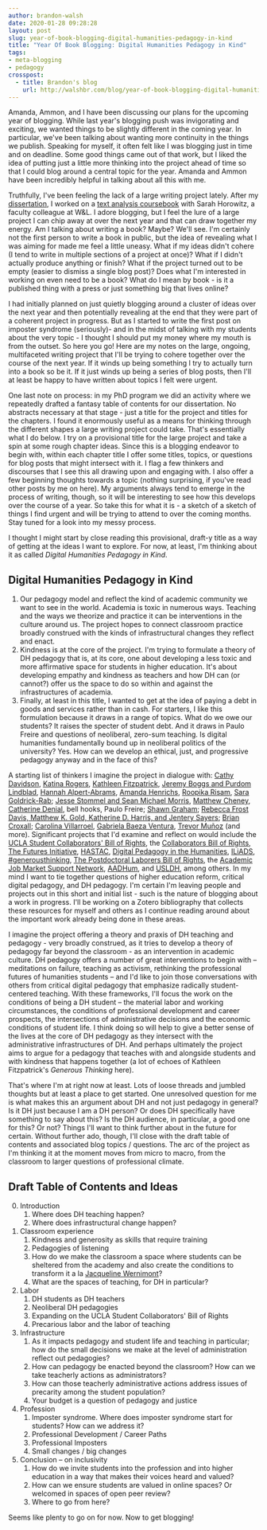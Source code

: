```yaml
---
author: brandon-walsh
date: 2020-01-28 09:28:28
layout: post
slug: year-of-book-blogging-digital-humanities-pedagogy-in-kind
title: "Year Of Book Blogging: Digital Humanities Pedagogy in Kind"
tags:
- meta-blogging
- pedagogy
crosspost:
  - title: Brandon's blog
    url: http://walshbr.com/blog/year-of-book-blogging-digital-humanities-pedagogy-in-kind
---
```

Amanda, Ammon, and I have been discussing our plans for the upcoming year of blogging. While last year's blogging push was invigorating and exciting, we wanted things to be slightly different in the coming year. In particular, we've been talking about wanting more continuity in the things we publish. Speaking for myself, it often felt like I was blogging just in time and on deadline. Some good things came out of that work, but I liked the idea of putting just a little more thinking into the project ahead of time so that I could blog around a central topic for the year. Amanda and Ammon have been incredibly helpful in talking about all this with me. 

Truthfully, I've been feeling the lack of a large writing project lately. After my [dissertation](http://doi.org/10.18130/V3R27G), I worked on a [text analysis coursebook](http://walshbr.com/textanalysiscoursebook) with Sarah Horowitz, a faculty colleague at W&L. I adore blogging, but I feel the lure of a large project I can chip away at over the next year and that can draw together my energy. Am I talking about writing a book? Maybe? We'll see. I'm certainly not the first person to write a book in public, but the idea of revealing what I was aiming for made me feel a little uneasy. What if my ideas didn't cohere (I tend to write in multiple sections of a project at once)? What if I didn't actually produce anything or finish? What if the project turned out to be empty (easier to dismiss a single blog post)? Does what I'm interested in working on even need to be a book? What do I mean by book - is it a published thing with a press or just something big that lives online?

I had initially planned on just quietly blogging around a cluster of ideas over the next year and then potentially revealing at the end that they were part of a coherent project in progress. But as I started to write the first post on imposter syndrome (seriously)- and in the midst of talking with my students about the very topic - I thought I should put my money where my mouth is from the outset. So here you go! Here are my notes on the large, ongoing, multifaceted writing project that I'll be trying to cohere together over the course of the next year. If it winds up being something I try to actually turn into a book so be it. If it just winds up being a series of blog posts, then I'll at least be happy to have written about topics I felt were urgent. 

One last note on process: in my PhD program we did an activity where we repeatedly drafted a fantasy table of contents for our dissertation. No abstracts necessary at that stage - just a title for the project and titles for the chapters. I found it enormously useful as a means for thinking through the different shapes a large writing project could take. That's essentially what I do below. I try on a provisional title for the large project and take a spin at some rough chapter ideas. Since this is a blogging endeavor to begin with, within each chapter title I offer some titles, topics, or questions for blog posts that might intersect with it. I flag a few thinkers and discourses that I see this all drawing upon and engaging with. I also offer a few beginning thoughts towards a topic (nothing surprising, if you've read other posts by me on here). My arguments always tend to emerge in the process of writing, though, so it will be interesting to see how this develops over the course of a year. So take this for what it is - a sketch of a sketch of things I find urgent and will be trying to attend to over the coming months. Stay tuned for a look into my messy process.

I thought I might start by close reading this provisional, draft-y title as a way of getting at the ideas I want to explore. For now, at least, I'm thinking about it as called _Digital Humanities Pedagogy in Kind_.

## Digital Humanities Pedagogy in Kind
 
1. Our pedagogy model and reflect the kind of academic community we want to see in the  world. Academia is toxic in numerous ways. Teaching and the ways we theorize and practice it can be interventions in the culture around us. The project hopes to connect classroom practice broadly construed with the kinds of infrastructural changes they reflect and enact. 
2. Kindness is at the core of the project. I'm trying to formulate a theory of DH pedagogy that is, at its core, one about developing a less toxic and more affirmative space for students in higher education. It's about developing empathy and kindness as teachers and how DH can (or cannot?) offer us the space to do so within and against the infrastructures of academia.
3. Finally, at least in this title, I wanted to get at the idea of paying a debt in goods and services rather than in cash. For starters, I like this formulation because it draws in a range of topics. What do we owe our students? It raises the specter of student debt. And it draws in Paulo Freire and questions of neoliberal, zero-sum teaching. Is digital humanities fundamentally bound up in neoliberal politics of the university? Yes. How can we develop an ethical, just, and progressive pedagogy anyway and in the face of this? 

A starting list of thinkers I imagine the project in dialogue with: [Cathy Davidson](https://www.cathydavidson.com/books/the-new-education/), [Katina Rogers](https://www.dukeupress.edu/putting-the-humanities-phd-to-work), [Kathleen Fitzpatrick](https://jhupbooks.press.jhu.edu/title/generous-thinking), [Jeremy Boggs and Purdom Lindblad](https://mith.umd.edu/advocacy-design-moving-theory-practice-part-1/), [Hannah Alpert-Abrams](https://www.halperta.com/), [Amanda Henrichs](http://akhenrichs.com/blog/), [Roopika Risam](https://www.roopikarisam.com/), [Sara Goldrick-Rab](http://saragoldrickrab.com/); [Jesse Stommel and Sean Michael Morris](https://urgencyofteachers.com/), [Matthew Cheney](https://twitter.com/finiteeyes/status/1217175390491295744), [Catherine Denial](https://hybridpedagogy.org/author/catherine-denial/), bell hooks, Paulo Freire; [Shawn Graham](https://thedigitalpress.org/failing-gloriously/); [Rebecca Frost Davis, Matthew K. Gold, Katherine D. Harris, and Jentery Sayers](https://digitalpedagogy.mla.hcommons.org/); [Brian Croxall](https://briancroxall.net/); [Carolina Villarroel](https://artepublicopress.com/carolina-villarroel/), [Gabriela Baeza Ventura](https://www.uh.edu/class/spanish/faculty/baeza-ventura_g/), [Trevor Muñoz](https://mith.umd.edu/people/person/trevor-munoz/) (and more). Significant projects that I'd examine and reflect on would include the [UCLA Student Collaborators' Bill of Rights](https://humtech.ucla.edu/news/a-student-collaborators-bill-of-rights/), the [Collaborators Bill of Rights](https://archive.mith.umd.edu/offthetracks/recommendations/index.html), [The Futures Initiative](https://futuresinitiative.org/), [HASTAC](https://www.hastac.org/), [Digital Pedagogy in the Humanities](https://digitalpedagogy.mla.hcommons.org/),  [ILiADS](https://iliads.org/), [#generousthinking](https://twitter.com/hashtag/generousthinking?src=hash), [The Postdoctoral Laborers Bill of Rights](https://hcommons.org/deposits/item/hc:26741/), the [Academic Job Market Support Network](https://hcommons.org/groups/academic-job-market-support-network/), [AADHum](https://aadhum.umd.edu/), and [USLDH](http://usldhrecovery.uh.edu/omeka-2.6.1/usldh), among others. In my mind I want to tie together questions of higher education reform, critical digital pedagogy, and DH pedagogy. I'm certain I'm leaving people and projects out in this short and initial list - such is the nature of blogging about a work in progress. I'll be working on a Zotero bibliography that collects these resources for myself and others as I continue reading around about the important work already being done in these areas. 

I imagine the project offering a theory and praxis of DH teaching and pedagogy - very broadly construed, as it tries to develop a theory of pedagogy far beyond the classroom -  as an intervention in academic culture. DH pedagogy offers a number of great interventions to begin with – meditations on failure, teaching as activism, rethinking the professional futures of humanities students – and I'd like to join those conversations with others from critical digital pedagogy that emphasize radically student-centered teaching. With these frameworks, I'll focus the work on the conditions of being a DH student – the material labor and working circumstances, the conditions of professional development and career prospects, the intersections of administrative decisions and the economic conditions of student life. I think doing so will help to give a better sense of the lives at the core of DH pedagogy as they intersect with the administrative infrastructures of DH. And perhaps ultimately the project aims to argue for a pedagogy that teaches with and alongside students and with kindness that happens together (a lot of echoes of Kathleen Fitzpatrick's _Generous Thinking_ here).
 
That's where I'm at right now at least. Lots of loose threads and jumbled thoughts but at least a place to get started. One unresolved question for me is what makes this an argument about DH and not just pedagogy in general? Is it DH just because I am a DH person? Or does DH specifically have something to say about this? Is the DH audience, in particular, a good one for this? Or not? Things I'll want to think further about in the future for certain. Without further ado, though, I'll close with the draft table of contents and associated blog topics / questions. The arc of the project as I'm thinking it at the moment moves from micro to macro, from the classroom to larger questions of professional climate.
    
## Draft Table of Contents and Ideas

0. Introduction
    1. Where does DH teaching happen?
    2. Where does infrastructural change happen? 
1. Classroom experience
    1. Kindness and generosity as skills that require training
    2. Pedagogies of listening
    3. How do we make the classroom a space where students can be sheltered from the academy and also create the conditions to transform it a la [Jacqueline Wernimont](https://jwernimont.com/)?
    4. What are the spaces of teaching, for DH in particular?
2. Labor
    1. DH students as DH teachers
    2. Neoliberal DH pedagogies
    3. Expanding on the UCLA Student Collaborators' Bill of Rights
    4. Precarious labor and the labor of teaching
3. Infrastructure
    1. As it impacts pedagogy and student life and teaching in particular; how do the small decisions we make at the level of administration reflect out pedagogies?
    2. How can pedagogy be enacted beyond the classroom? How can we take teacherly actions as administrators?
    3. How can those teacherly administrative actions address issues of precarity among the student population?
    4. Your budget is a question of pedagogy and justice
4. Profession
    1. Imposter syndrome. Where does imposter syndrome start for students? How can we address it?
    2. Professional Development / Career Paths
    3. Professional Imposters
    4. Small changes / big changes
5. Conclusion – on inclusivity
    1. How do we invite students into the profession and into higher education in a way that makes their voices heard and valued?
    2. How can we ensure students are valued in online spaces? Or welcomed in spaces of open peer review?
    3. Where to go from here?

Seems like plenty to go on for now. Now to get blogging!
